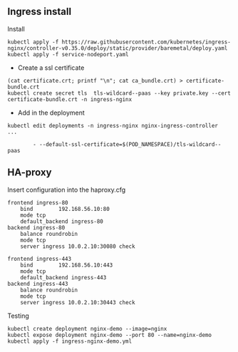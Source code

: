 ## Ingress install

Install
```
kubectl apply -f https://raw.githubusercontent.com/kubernetes/ingress-nginx/controller-v0.35.0/deploy/static/provider/baremetal/deploy.yaml
kubectl apply -f service-nodeport.yaml
```

* Create a ssl certificate

```
(cat certificate.crt; printf "\n"; cat ca_bundle.crt) > certificate-bundle.crt
kubectl create secret tls  tls-wildcard--paas --key private.key --cert certificate-bundle.crt -n ingress-nginx
```

* Add in the deployment 

```
kubectl edit deployments -n ingress-nginx nginx-ingress-controller
...

        - --default-ssl-certificate=$(POD_NAMESPACE)/tls-wildcard--paas
```

## HA-proxy


Insert configuration into the haproxy.cfg

```
frontend ingress-80
    bind        192.168.56.10:80
    mode tcp
    default_backend ingress-80
backend ingress-80
    balance roundrobin
    mode tcp
    server ingress 10.0.2.10:30080 check

frontend ingress-443
    bind        192.168.56.10:443
    mode tcp
    default_backend ingress-443
backend ingress-443
    balance roundrobin
    mode tcp
    server ingress 10.0.2.10:30443 check
```


Testing

```
kubectl create deployment nginx-demo --image=nginx
kubectl expose deployment nginx-demo --port 80 --name=nginx-demo
kubectl apply -f ingress-nginx-demo.yml
```
